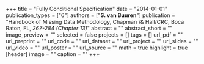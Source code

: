 +++
title = "Fully Conditional Specification"
date = "2014-01-01"
publication_types = ["6"]
authors = ["**S. van Buuren**"]
publication = "Handbook of Missing Data Methodology, Chapman \\& Hall/CRC, Boca Raton, FL, _267-284 (Chapter 13)_"
abstract = ""
abstract_short = ""
image_preview = ""
selected = false
projects = []
tags = []
url_pdf = ""
url_preprint = ""
url_code = ""
url_dataset = ""
url_project = ""
url_slides = ""
url_video = ""
url_poster = ""
url_source = ""
math = true
highlight = true
[header]
image = ""
caption = ""
+++

